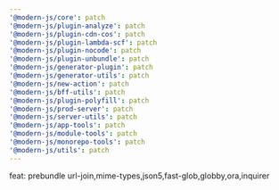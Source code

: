 ```yaml
---
'@modern-js/core': patch
'@modern-js/plugin-analyze': patch
'@modern-js/plugin-cdn-cos': patch
'@modern-js/plugin-lambda-scf': patch
'@modern-js/plugin-nocode': patch
'@modern-js/plugin-unbundle': patch
'@modern-js/generator-plugin': patch
'@modern-js/generator-utils': patch
'@modern-js/new-action': patch
'@modern-js/bff-utils': patch
'@modern-js/plugin-polyfill': patch
'@modern-js/prod-server': patch
'@modern-js/server-utils': patch
'@modern-js/app-tools': patch
'@modern-js/module-tools': patch
'@modern-js/monorepo-tools': patch
'@modern-js/utils': patch
---
```


feat: prebundle url-join,mime-types,json5,fast-glob,globby,ora,inquirer

